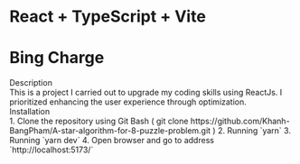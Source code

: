 # React + TypeScript + Vite

# Bing Charge

<summary>Description</summary>
   This is a project I carried out to upgrade my coding skills using ReactJs. I prioritized enhancing the user experience through optimization.
<summary>Installation</summary>
 1. Clone the repository using Git Bash ( git clone https://github.com/Khanh-BangPham/A-star-algorithm-for-8-puzzle-problem.git )
 2. Running `yarn`
 3. Running `yarn dev`
 4. Open browser and go to address `http://localhost:5173/`

